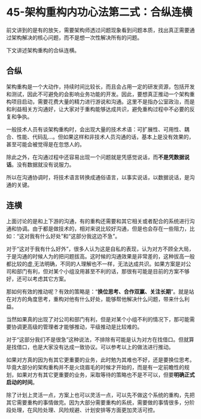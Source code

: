 # 45-架构重构内功心法第二式：合纵连横

前文讲到的是有的放矢，需要架构师透过问题现象看到问题本质，找出真正需要通过架构解决的核心问题，而不是想一次性解决所有的问题。

下文讲述架构重构的合纵连横。

## 合纵

架构重构是一个大动作，持续时间比较长，而且会占用一定的研发资源，包括开发和测试，因此不可避免的会影响业务功能的开发。因此，要想真正推动一个架构重构项目启动，需要花费大量的精力进行游说和沟通。这里不是指办公室政治，而是和利益相关方沟通好，让大家对于重构能够达成共识，避免重构过程中不必要的反复和争执。

一般技术人员有谈架构重构时，会出现大量的技术术语：可扩展性、可用性、耦合、性能、代码乱...。但如果这样和非技术人员沟通的话，基本上是没有效果的，甚至可能会被觉得是在忽悠人的。

除此之外，在沟通过程中还容易出现一个问题就是凭感觉说话，而**不是凭数据说话**。没有数据就没有说服力。

所以在沟通协调时，将技术语言转换成通俗语言，以事实说话，以数据说话，是沟通的关键。


## 连横

上面讨论的是和上下游的沟通，有的重构还需要和其它相关或者配合的系统进行沟通和协调。由于都是做技术的，相对来说比较好沟通，但是也会存在一些阻力，比如：“这对我有什么好处”和“这部分我这边不急”。

对于“这对于我有什么好外”，很多人认为这是自私的表现，认为对方不顾全大局，于是沟通的时候人为的把问题拔高。这时候的沟通效果是非常差的，这种拔高一般都比较的虚,无法明确，不同的人理解也不一样，无法达成共识。如果方案是对公司和部门有利，但对某个小组没用甚至不利的话，那很有可能是目前的方案不够好，还可以考虑其它方案。

那如何有效的推动呢？有效的策略是：“**换位思考、合作双赢、关注长期**”。就是站在对方的角度思考，重构对他有什么好处，能够帮他解决什么问题，带来什么利益。

当然如果真的出现了对公司和部门有利，但是对某个小组不利的情况下，那可能需要协调更高级的管理者才能够推动，平级推动是比较难的。

对于“这部分我们不是很急”这种说法，不排除有可能是认为对方在找借口。但就算是找借口，也是大家没有达成一致协议。可以参考以上的做法进行推动。

如果对方真的因为有其它更重要的业务，此时勉为其难也不好，还是要换位思考。毕竟大部分的架构重构并不是火烧眉毛的时候才开始的，而是有一定前瞻性的规划，如果对方有其它更重要的业务，采取等待的策略也不是不可以，但要**明确正式启动的时间**。


除了计划上灵活一点，方案上也可以灵活一点，可以先不做这个系统的重构，先把其它需要重构的事情做完。因为大部分需要重构的系统，需要做的事情很多，分阶段处理，在风险处理、风险规避、计划安排等方面更加灵活可控。

